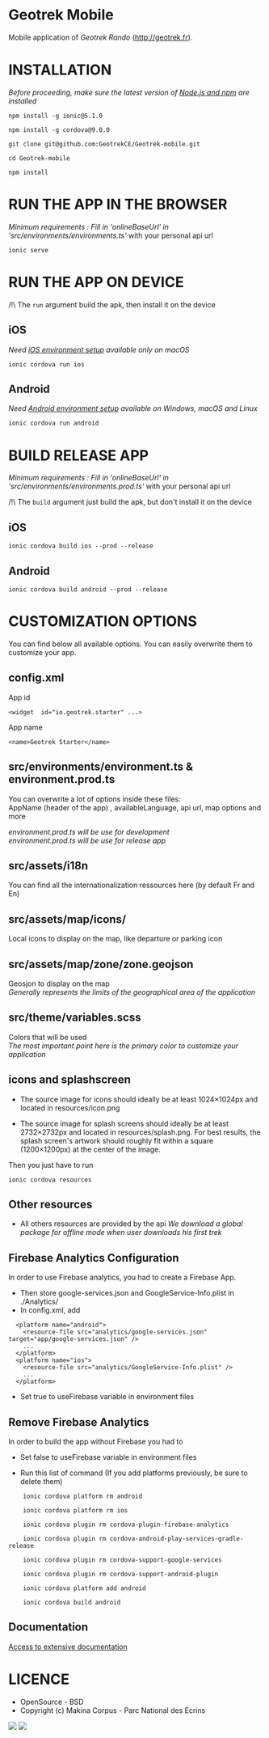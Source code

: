 # Geotrek Mobile

Mobile application of *Geotrek Rando* (http://geotrek.fr).

# INSTALLATION

_Before proceeding, make sure the latest version of [Node.js and npm](https://nodejs.org/en/) are installed_

    npm install -g ionic@5.1.0

    npm install -g cordova@9.0.0

    git clone git@github.com:GeotrekCE/Geotrek-mobile.git

    cd Geotrek-mobile

    npm install

# RUN THE APP IN THE BROWSER

_Minimum requirements : Fill in 'onlineBaseUrl' in 'src/environments/environments.ts'_ with your personal api url

    ionic serve

# RUN THE APP ON DEVICE

/!\ The `run` argument build the apk, then install it on the device

## iOS

_Need [iOS environment setup](https://ionicframework.com/docs/installation/ios) available only on macOS_

    ionic cordova run ios

## Android

_Need [Android environment setup](https://ionicframework.com/docs/installation/android) available on Windows, macOS and Linux_

    ionic cordova run android

# BUILD RELEASE APP

_Minimum requirements : Fill in 'onlineBaseUrl' in 'src/environments/environments.prod.ts'_ with your personal api url

/!\ The `build` argument just build the apk, but don't install it on the device

## iOS

    ionic cordova build ios --prod --release

## Android

    ionic cordova build android --prod --release

# CUSTOMIZATION OPTIONS

You can find below all available options. You can easily overwrite them to customize your app.

## config.xml

App id

    <widget  id="io.geotrek.starter" ...>

App name

    <name>Geotrek Starter</name>

## src/environments/environment.ts & environment.prod.ts

You can overwrite a lot of options inside these files:  
AppName (header of the app) , availableLanguage, api url, map options and more

_environment.prod.ts will be use for development  
environment.prod.ts will be use for release app_

## src/assets/i18n

You can find all the internationalization ressources here (by default Fr and En)

## src/assets/map/icons/

Local icons to display on the map, like departure or parking icon

## src/assets/map/zone/zone.geojson

Geosjon to display on the map  
_Generally represents the limits of the geographical area of the application_

## src/theme/variables.scss

Colors that will be used  
_The most important point here is the primary color to customize your application_

## icons and splashscreen

- The source image for icons should ideally be at least 1024×1024px and located in resources/icon.png

- The source image for splash screens should ideally be at least 2732×2732px and located in resources/splash.png. For best results, the splash screen's artwork should roughly fit within a square (1200×1200px) at the center of the image.

Then you just have to run

    ionic cordova resources

## Other resources

- All others resources are provided by the api
  _We download a global package for offline mode when user downloads his first trek_

## Firebase Analytics Configuration

In order to use Firebase analytics, you had to create a Firebase App.

- Then store google-services.json and GoogleService-Info.plist in ./Analytics/
- In config.xml, add

```
  <platform name="android">
    <resource-file src="analytics/google-services.json" target="app/google-services.json" />
    ...
  </platform>
  <platform name="ios">
    <resource-file src="analytics/GoogleService-Info.plist" />
    ...
  </platform>
```

- Set true to useFirebase variable in environment files

## Remove Firebase Analytics

In order to build the app without Firebase you had to

- Set false to useFirebase variable in environment files

- Run this list of command
  (If you add platforms previously, be sure to delete them)

```
    ionic cordova platform rm android

    ionic cordova platform rm ios

    ionic cordova plugin rm cordova-plugin-firebase-analytics

    ionic cordova plugin rm cordova-android-play-services-gradle-release

    ionic cordova plugin rm cordova-support-google-services

    ionic cordova plugin rm cordova-support-android-plugin

    ionic cordova platform add android

    ionic cordova build android
```

## Documentation

[Access to extensive documentation](https://geotrekce.github.io/Geotrek-mobile)

LICENCE
=======

* OpenSource - BSD
* Copyright (c) Makina Corpus - Parc National des Écrins

[<img src="http://depot.makina-corpus.org/public/logo.gif">](http://www.makina-corpus.com)
[<img src="http://geonature.fr/img/logo-pne.jpg">](http://www.ecrins-parcnational.fr)
